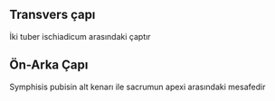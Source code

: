 ## Transvers çapı

İki tuber ischiadicum arasındaki çaptır

## Ön-Arka Çapı

Symphisis pubisin alt kenarı ile sacrumun apexi arasındaki mesafedir